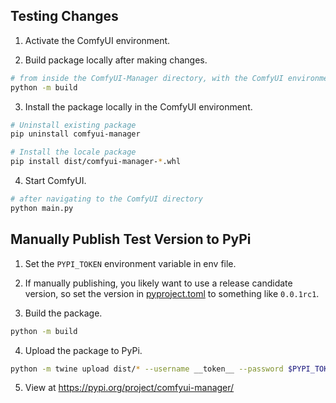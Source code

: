 ## Testing Changes

1. Activate the ComfyUI environment.

2. Build package locally after making changes.

```bash
# from inside the ComfyUI-Manager directory, with the ComfyUI environment activated
python -m build
```

3. Install the package locally in the ComfyUI environment.

```bash
# Uninstall existing package
pip uninstall comfyui-manager

# Install the locale package
pip install dist/comfyui-manager-*.whl
```

4. Start ComfyUI.

```bash
# after navigating to the ComfyUI directory
python main.py
```

## Manually Publish Test Version to PyPi

1. Set the `PYPI_TOKEN` environment variable in env file.

2. If manually publishing, you likely want to use a release candidate version, so set the version in [pyproject.toml](pyproject.toml) to something like `0.0.1rc1`.

3. Build the package.

```bash
python -m build
```

4. Upload the package to PyPi.

```bash
python -m twine upload dist/* --username __token__ --password $PYPI_TOKEN
```

5. View at https://pypi.org/project/comfyui-manager/
